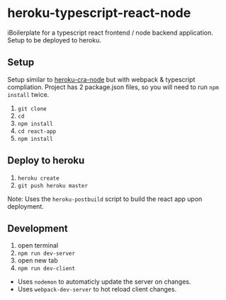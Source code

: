 # heroku-typescript-react-node

iBoilerplate for a typescript react frontend / node backend application.  Setup to be deployed to heroku.

## Setup

Setup similar to [heroku-cra-node](https://github.com/mars/heroku-cra-node) but with webpack & typescript compliation.  Project has 2 package.json files, so you will need to run `npm install` twice.

1. `git clone`
1. `cd`
1. `npm install`
1. `cd react-app`
1. `npm install`

## Deploy to heroku

1. `heroku create`
1. `git push heroku master`

Note: Uses the `heroku-postbuild` script to build the react app upon deployment.

## Development

1. open terminal
1. `npm run dev-server`
1. open new tab
1. `npm run dev-client`

- Uses `nodemon` to automaticly update the server on changes.
- Uses `webpack-dev-server` to hot reload client changes.
